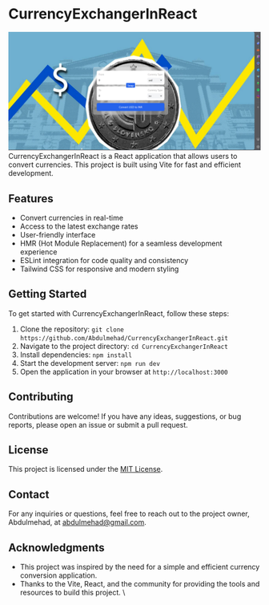 
# CurrencyExchangerInReact
![Currency Changer in React](ss.png)
CurrencyExchangerInReact is a React application that allows users to convert currencies. This project is built using Vite for fast and efficient development.

## Features

- Convert currencies in real-time
- Access to the latest exchange rates
- User-friendly interface
- HMR (Hot Module Replacement) for a seamless development experience
- ESLint integration for code quality and consistency
- Tailwind CSS for responsive and modern styling

## Getting Started

To get started with CurrencyExchangerInReact, follow these steps:

1. Clone the repository: `git clone https://github.com/Abdulmehad/CurrencyExchangerInReact.git`
2. Navigate to the project directory: `cd CurrencyExchangerInReact`
3. Install dependencies: `npm install`
4. Start the development server: `npm run dev`
5. Open the application in your browser at `http://localhost:3000`

## Contributing

Contributions are welcome! If you have any ideas, suggestions, or bug reports, please open an issue or submit a pull request.

## License

This project is licensed under the [MIT License](https://github.com/Abdulmehad/CurrencyExchangerInReact/blob/main/LICENSE).

## Contact

For any inquiries or questions, feel free to reach out to the project owner, Abdulmehad, at abdulmehad@gmail.com.

## Acknowledgments

- This project was inspired by the need for a simple and efficient currency conversion application.
- Thanks to the Vite, React, and the community for providing the tools and resources to build this project.
\
